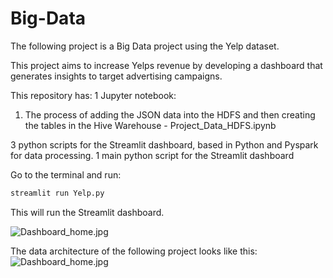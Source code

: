 # Big-Data
The following project is a Big Data project using the Yelp dataset. 

This project aims to increase Yelps revenue by developing a dashboard that generates insights to target advertising campaigns.

This repository has:
1 Jupyter notebook:
  1. The process of adding the JSON data into the HDFS and then creating the tables in the Hive Warehouse - Project_Data_HDFS.ipynb

3 python scripts for the Streamlit dashboard, based in Python and Pyspark for data processing. 
1 main python script for the Streamlit dashboard



Go to the terminal and run:
```python 
streamlit run Yelp.py
```

This will run the Streamlit dashboard.

![Dashboard_home.jpg](https://github.com/Sebasc322/UMBC-MPS-DS/blob/main/Fall-2023/Data-603/Final%20Project/Dashboard_home.jpg)


The data architecture of the following project looks like this:
![Dashboard_home.jpg](https://github.com/Sebasc322/UMBC-MPS-DS/blob/main/Fall-2023/Data-603/Final%20Project/Dashboard_home.jpg)

